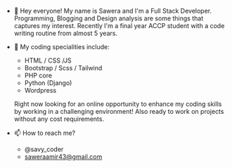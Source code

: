 - 👋 Hey everyone! My name is Sawera and I'm a Full Stack Developer. Programming, Blogging and Design analysis are some things that captures my interest. Recently I'm a final year ACCP student with a code writing routine from almost 5 years. 

- 💞️ My coding specialities include:

     * HTML / CSS /JS
     * Bootstrap / Scss / Tailwind
     * PHP core
     * Python (Django)
     * Wordpress
     
     Right now looking for an online opportunity to enhance my coding skills by working in a challenging environment! Also ready to work on projects without any cost requirements.
     
- 📫 How to reach me?

     * @savy_coder
     * saweraamir43@gmail.com
